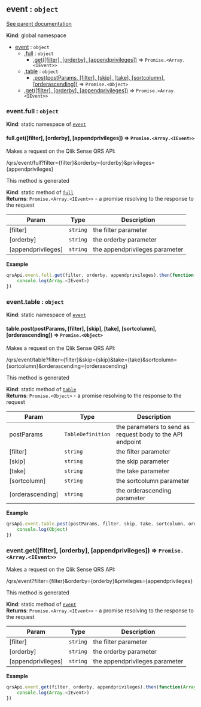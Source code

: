 <a name="event"></a>
## event : <code>object</code>
[See parent documentation](qrs.md)

**Kind**: global namespace  

* [event](#event) : <code>object</code>
  * [.full](#event.full) : <code>object</code>
    * [.get([filter], [orderby], [appendprivileges])](#event.full.get) ⇒ <code>Promise.&lt;Array.&lt;IEvent&gt;&gt;</code>
  * [.table](#event.table) : <code>object</code>
    * [.post(postParams, [filter], [skip], [take], [sortcolumn], [orderascending])](#event.table.post) ⇒ <code>Promise.&lt;Object&gt;</code>
  * [.get([filter], [orderby], [appendprivileges])](#event.get) ⇒ <code>Promise.&lt;Array.&lt;IEvent&gt;&gt;</code>

<a name="event.full"></a>
### event.full : <code>object</code>
**Kind**: static namespace of <code>[event](#event)</code>  
<a name="event.full.get"></a>
#### full.get([filter], [orderby], [appendprivileges]) ⇒ <code>Promise.&lt;Array.&lt;IEvent&gt;&gt;</code>
Makes a request on the Qlik Sense QRS API:

/qrs/event/full?filter={filter}&orderby={orderby}&privileges={appendprivileges}

This method is generated

**Kind**: static method of <code>[full](#event.full)</code>  
**Returns**: <code>Promise.&lt;Array.&lt;IEvent&gt;&gt;</code> - a promise resolving to the response to the request  

| Param | Type | Description |
| --- | --- | --- |
| [filter] | <code>string</code> | the filter parameter |
| [orderby] | <code>string</code> | the orderby parameter |
| [appendprivileges] | <code>string</code> | the appendprivileges parameter |

**Example**  
```javascript
qrsApi.event.full.get(filter, orderby, appendprivileges).then(function(Array.<IEvent>) {
    console.log(Array.<IEvent>)
})
```
<a name="event.table"></a>
### event.table : <code>object</code>
**Kind**: static namespace of <code>[event](#event)</code>  
<a name="event.table.post"></a>
#### table.post(postParams, [filter], [skip], [take], [sortcolumn], [orderascending]) ⇒ <code>Promise.&lt;Object&gt;</code>
Makes a request on the Qlik Sense QRS API:

/qrs/event/table?filter={filter}&skip={skip}&take={take}&sortcolumn={sortcolumn}&orderascending={orderascending}

This method is generated

**Kind**: static method of <code>[table](#event.table)</code>  
**Returns**: <code>Promise.&lt;Object&gt;</code> - a promise resolving to the response to the request  

| Param | Type | Description |
| --- | --- | --- |
| postParams | <code>TableDefinition</code> | the parameters to send as request body to the API endpoint |
| [filter] | <code>string</code> | the filter parameter |
| [skip] | <code>string</code> | the skip parameter |
| [take] | <code>string</code> | the take parameter |
| [sortcolumn] | <code>string</code> | the sortcolumn parameter |
| [orderascending] | <code>string</code> | the orderascending parameter |

**Example**  
```javascript
qrsApi.event.table.post(postParams, filter, skip, take, sortcolumn, orderascending).then(function(Object) {
    console.log(Object)
})
```
<a name="event.get"></a>
### event.get([filter], [orderby], [appendprivileges]) ⇒ <code>Promise.&lt;Array.&lt;IEvent&gt;&gt;</code>
Makes a request on the Qlik Sense QRS API:

/qrs/event?filter={filter}&orderby={orderby}&privileges={appendprivileges}

This method is generated

**Kind**: static method of <code>[event](#event)</code>  
**Returns**: <code>Promise.&lt;Array.&lt;IEvent&gt;&gt;</code> - a promise resolving to the response to the request  

| Param | Type | Description |
| --- | --- | --- |
| [filter] | <code>string</code> | the filter parameter |
| [orderby] | <code>string</code> | the orderby parameter |
| [appendprivileges] | <code>string</code> | the appendprivileges parameter |

**Example**  
```javascript
qrsApi.event.get(filter, orderby, appendprivileges).then(function(Array.<IEvent>) {
    console.log(Array.<IEvent>)
})
```
